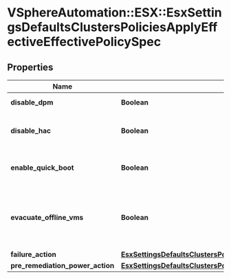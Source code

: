 # VSphereAutomation::ESX::EsxSettingsDefaultsClustersPoliciesApplyEffectiveEffectivePolicySpec

## Properties
Name | Type | Description | Notes
------------ | ------------- | ------------- | -------------
**disable_dpm** | **Boolean** | Disable DPM on the cluster. | 
**disable_hac** | **Boolean** | Disable HA Admission control on the cluster. | 
**enable_quick_boot** | **Boolean** | Enable Quick Boot during remediation in the cluster. | 
**evacuate_offline_vms** | **Boolean** | Evacuate powered off/suspended VMs when attempting maintenance mode. | 
**failure_action** | [**EsxSettingsDefaultsClustersPoliciesApplyEffectiveFailureAction**](EsxSettingsDefaultsClustersPoliciesApplyEffectiveFailureAction.md) |  | 
**pre_remediation_power_action** | [**EsxSettingsDefaultsClustersPoliciesApplyEffectiveEffectivePolicySpecPreRemediationPowerAction**](EsxSettingsDefaultsClustersPoliciesApplyEffectiveEffectivePolicySpecPreRemediationPowerAction.md) |  | 


